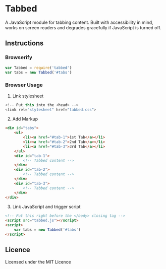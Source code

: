 # Tabbed

A JavaScript module for tabbing content. Built with accessibility in mind, works on screen readers and degrades gracefully if JavaScript is turned off.

## Instructions

### Browserify
``` js
var Tabbed = require('tabbed')
var tabs = new Tabbed('#tabs')
```
### Browser Usage

1. Link stylesheet
``` js
<!-- Put this into the <head> -->
<link rel="stylesheet" href="tabbed.css">
```

2. Add Markup
``` html
<div id="tabs">
    <ul>
        <li><a href="#tab-1">1st Tab</a></li>
        <li><a href="#tab-2">2nd Tab</a></li>
        <li><a href="#tab-3">3rd Tab</a></li>
    </ul>
    <div id="tab-1">
        <!-- Tabbed content -->
    </div>
    <div id="tab-2">
        <!-- Tabbed content -->
    </div>
    <div id="tab-3">
        <!-- Tabbed content -->
    </div>
</div>
```

3. Link JavaScript and trigger script 
``` html
<!-- Put this right before the </body> closing tag -->
<script src="tabbed.js"></script>
<script>
	var tabs = new Tabbed('#tabs')
</script>
```		

## Licence

Licensed under the MIT Licence 